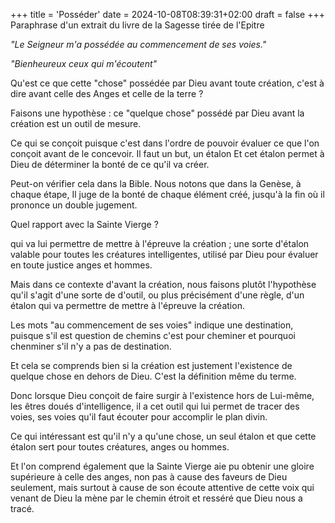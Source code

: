 +++
title = 'Posséder'
date = 2024-10-08T08:39:31+02:00
draft = false
+++
Paraphrase d'un extrait du livre de la Sagesse tirée de l'Epitre<!--more--> 

*"Le Seigneur m'a possédée au commencement de ses voies."*

*"Bienheureux ceux qui m'écoutent"*

Qu'est ce que cette "chose" possédée par Dieu avant toute création, c'est à dire avant celle des Anges et celle de la terre ?

Faisons une hypothèse : ce "quelque chose" possédé par Dieu avant la création est un outil de mesure.

Ce qui se conçoit puisque c'est dans l'ordre de pouvoir évaluer ce que l'on conçoit avant de le concevoir. Il faut un but, un étalon Et cet étalon permet à Dieu de déterminer la bonté de ce qu'il va créer.

Peut-on vérifier cela dans la Bible. Nous notons que dans la Genèse, à chaque étape, Il juge de la bonté de chaque élément créé, jusqu'à la fin où il prononce un double jugement.

Quel rapport avec la Sainte Vierge ?

 qui va lui permettre de mettre à l'épreuve la création ; une sorte d'étalon valable pour toutes les créatures intelligentes, utilisé par Dieu pour évaluer en toute justice anges et hommes.



 Mais dans ce contexte d'avant la création, nous faisons plutôt l'hypothèse qu'il s'agit d'une sorte de d'outil, ou plus précisément d'une règle, d'un étalon qui va permettre de mettre à l'épreuve la création.

Les mots "au commencement de ses voies" indique une destination, puisque s'il est question de chemins c'est pour cheminer et pourquoi chenminer s'il n'y a pas de destination.

Et cela se comprends bien si la création est justement l'existence de quelque chose en dehors de Dieu. C'est la définition même du terme.

Donc lorsque Dieu conçoit de faire surgir à l'existence hors de Lui-même, les êtres doués d'intelligence, il a cet outil qui lui permet de tracer des voies, ses voies qu'il faut écouter pour accomplir le plan divin.

Ce qui intéressant est qu'il n'y a qu'une chose, un seul étalon et que cette étalon sert pour toutes créatures, anges ou hommes.

Et l'on comprend également que la Sainte Vierge aie pu obtenir une gloire supérieure à celle des anges, non pas à cause des faveurs de Dieu seulement, mais surtout à cause de son écoute attentive de cette voix qui venant de Dieu la mène par le chemin étroit et resséré que Dieu nous a tracé.